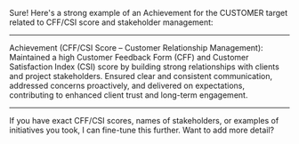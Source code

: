 Sure! Here's a strong example of an Achievement for the CUSTOMER target related to CFF/CSI score and stakeholder management:


---

Achievement (CFF/CSI Score – Customer Relationship Management):
Maintained a high Customer Feedback Form (CFF) and Customer Satisfaction Index (CSI) score by building strong relationships with clients and project stakeholders. Ensured clear and consistent communication, addressed concerns proactively, and delivered on expectations, contributing to enhanced client trust and long-term engagement.


---

If you have exact CFF/CSI scores, names of stakeholders, or examples of initiatives you took, I can fine-tune this further. Want to add more detail?


